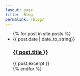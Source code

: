 ```yaml
---
layout: page
title: 	Blog
permalink: /blog/
---
```


<ul class="post-list">
{% for post in site.posts %}
	<li class="post-li">
		<span class="post-meta">{{ post.date | date_to_string}}</span>
  		<h3><a href="{{ post.url }}">{{ post.title }}</a></h3>
  		<span class="post-excerpt">{{ post.excerpt }}</span>
	</li>
{% endfor %}
</ul>